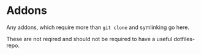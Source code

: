 # Addons

Any addons, which require more than `git clone` and symlinking go here.

These are not reqired and should not be required to have a useful dotfiles-repo.
